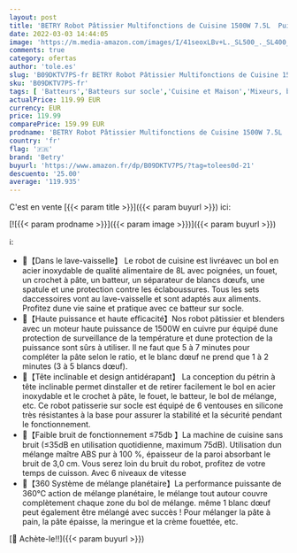 ```yaml
---
layout: post
title: 'BETRY Robot Pâtissier Multifonctions de Cuisine 1500W 7.5L  Puissant  Métalique  Mixeur Batteur sur Scole  avec Batteur  Fouet  Crochet Pétrin  6 Vitesses Robot Patisserie Multifonction  noir '
date: 2022-03-03 14:44:05
image: 'https://m.media-amazon.com/images/I/41seoxLBv+L._SL500_._SL400_.jpg'
comments: true
category: ofertas
author: 'tole.es'
slug: 'B09DKTV7PS-fr BETRY Robot Pâtissier Multifonctions de Cuisine 1500W 7.5L...'
sku: 'B09DKTV7PS-fr'
tags: [ 'Batteurs','Batteurs sur socle','Cuisine et Maison','Mixeurs, batteurs et robots multifonctions','Petit électroménager','betry', ]
actualPrice: 119.99 EUR
currency: EUR
price: 119.99
comparePrice: 159.99 EUR
prodname: 'BETRY Robot Pâtissier Multifonctions de Cuisine 1500W 7.5L  Puissant  Métalique  Mixeur Batteur sur Scole  avec Batteur  Fouet  Crochet Pétrin  6 Vitesses Robot Patisserie Multifonction  noir '
country: 'fr'
flag: '🇫🇷'
brand: 'Betry'
buyurl: 'https://www.amazon.fr/dp/B09DKTV7PS/?tag=tolees0d-21'
descuento: '25.00'
average: '119.935'
---
```


C'est en vente [{{< param title >}}]({{< param buyurl >}}) ici:

[![{{< param prodname >}}]({{< param image >}})]({{< param buyurl >}})

ℹ️:

- 🍞【Dans le lave-vaisselle】 Le robot de cuisine est livréavec un bol en acier inoxydable de qualité alimentaire de 8L avec poignées, un fouet, un crochet à pâte, un batteur, un séparateur de blancs dœufs, une spatule et une protection contre les éclaboussures. Tous les sets daccessoires vont au lave-vaisselle et sont adaptés aux aliments. Profitez dune vie saine et pratique avec ce batteur sur socle.
- 🍞【Haute puissance et haute efficacité】Nos robot pâtissier et blenders avec un moteur haute puissance de 1500W en cuivre pur équipé dune protection de surveillance de la température et dune protection de la puissance sont sûrs à utiliser. Il ne faut que 5 à 7 minutes pour compléter la pâte selon le ratio, et le blanc dœuf ne prend que 1 à 2 minutes (3 à 5 blancs dœuf).
- 🍞【Tête inclinable et design antidérapant】 La conception du pétrin à tête inclinable permet dinstaller et de retirer facilement le bol en acier inoxydable et le crochet à pâte, le fouet, le batteur, le bol de mélange, etc. Ce robot patisserie sur socle est équipé de 6 ventouses en silicone très résistantes à la base pour assurer la stabilité et la sécurité pendant le fonctionnement.
- 🍞【Faible bruit de fonctionnement ≤75db 】La machine de cuisine sans bruit (≤35dB en utilisation quotidienne, maximum 75dB). Utilisation dun mélange maître ABS pur à 100 %, épaisseur de la paroi absorbant le bruit de 3,0 cm. Vous serez loin du bruit du robot, profitez de votre temps de cuisson. Avec 6 niveaux de vitesse
- 🍞【360 Système de mélange planétaire】La performance puissante de 360℃ action de mélange planétaire, le mélange tout autour couvre complètement chaque zone du bol de mélange. même 1 blanc dœuf peut également être mélangé avec succès ! Pour mélanger la pâte à pain, la pâte épaisse, la meringue et la crème fouettée, etc.

[🛒 Achète-le!!]({{< param buyurl >}})
